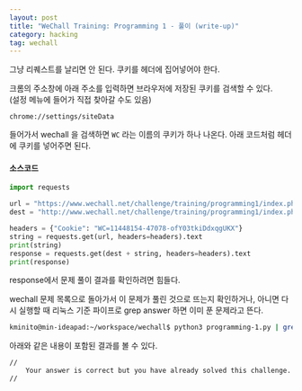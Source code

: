 ```yaml
---
layout: post
title: "WeChall Training: Programming 1 - 풀이 (write-up)"
category: hacking
tag: wechall
---
```


그냥 리퀘스트를 날리면 안 된다. 쿠키를 헤더에 집어넣어야 한다.


크롬의 주소창에 아래 주소를 입력하면 브라우저에 저장된 쿠키를 검색할 수 있다.  
(설정 메뉴에 들어가 직접 찾아갈 수도 있음)
```
chrome://settings/siteData
```
들어가서 wechall 을 검색하면 `WC` 라는 이름의 쿠키가 하나 나온다. 아래 코드처럼 헤더에 쿠키를 넣어주면 된다.  




#### **소스코드**
```python
import requests

url = "https://www.wechall.net/challenge/training/programming1/index.php?action=request"
dest = "http://www.wechall.net/challenge/training/programming1/index.php?answer="

headers = {"Cookie": "WC=11448154-47078-ofY03tkiDdxqgUKX"}
string = requests.get(url, headers=headers).text
print(string)
response = requests.get(dest + string, headers=headers).text
print(response)
```

response에서 문제 풀이 결과를 확인하려면 힘들다.  

wechall 문제 목록으로 돌아가서 이 문제가 풀린 것으로 뜨는지 확인하거나, 아니면 다시 실행할 때 리눅스 기준 파이프로 grep answer 하면 이미 푼 문제라고 뜬다.

```sh
kminito@min-ideapad:~/workspace/wechall$ python3 programming-1.py | grep answer
```

아래와 같은 내용이 포함된 결과를 볼 수 있다.
```
//
	Your answer is correct but you have already solved this challenge.
//
```
